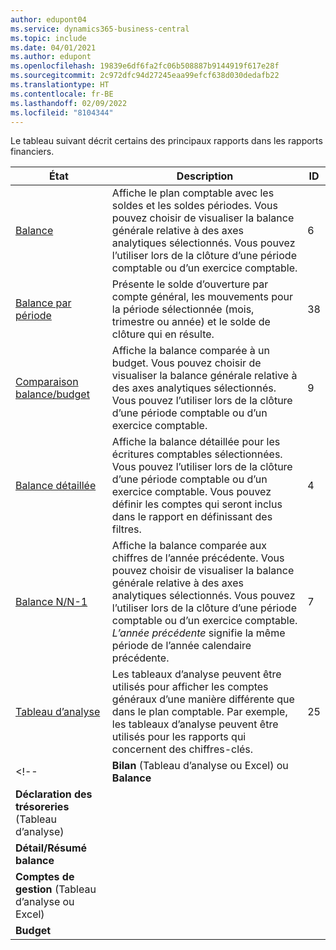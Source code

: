 ```yaml
---
author: edupont04
ms.service: dynamics365-business-central
ms.topic: include
ms.date: 04/01/2021
ms.author: edupont
ms.openlocfilehash: 19839e6df6fa2fc06b508887b9144919f617e28f
ms.sourcegitcommit: 2c972dfc94d27245eaa99efcf638d030dedafb22
ms.translationtype: HT
ms.contentlocale: fr-BE
ms.lasthandoff: 02/09/2022
ms.locfileid: "8104344"
---
```

Le tableau suivant décrit certains des principaux rapports dans les rapports financiers.

| État | Description | ID | 
|--|--|--|
| [Balance](https://businesscentral.dynamics.com?report=6) | Affiche le plan comptable avec les soldes et les soldes périodes. Vous pouvez choisir de visualiser la balance générale relative à des axes analytiques sélectionnés. Vous pouvez l’utiliser lors de la clôture d’une période comptable ou d’un exercice comptable. | 6 |
| [Balance par période](https://businesscentral.dynamics.com?report=38) | Présente le solde d’ouverture par compte général, les mouvements pour la période sélectionnée (mois, trimestre ou année) et le solde de clôture qui en résulte. | 38 |
| [Comparaison balance/budget](https://businesscentral.dynamics.com?report=9) | Affiche la balance comparée à un budget. Vous pouvez choisir de visualiser la balance générale relative à des axes analytiques sélectionnés. Vous pouvez l’utiliser lors de la clôture d’une période comptable ou d’un exercice comptable. | 9 |
| [Balance détaillée](https://businesscentral.dynamics.com?report=4) | Affiche la balance détaillée pour les écritures comptables sélectionnées. Vous pouvez l’utiliser lors de la clôture d’une période comptable ou d’un exercice comptable. Vous pouvez définir les comptes qui seront inclus dans le rapport en définissant des filtres. | 4 |
| [Balance N/N-1](https://businesscentral.dynamics.com?report=7) | Affiche la balance comparée aux chiffres de l’année précédente. Vous pouvez choisir de visualiser la balance générale relative à des axes analytiques sélectionnés. Vous pouvez l’utiliser lors de la clôture d’une période comptable ou d’un exercice comptable. *L’année précédente* signifie la même période de l’année calendaire précédente. | 7 | 
| [Tableau d’analyse](https://businesscentral.dynamics.com?report=25) | Les tableaux d’analyse peuvent être utilisés pour afficher les comptes généraux d’une manière différente que dans le plan comptable. Par exemple, les tableaux d’analyse peuvent être utilisés pour les rapports qui concernent des chiffres-clés. | 25 |
<!-- | **Bilan** (Tableau d’analyse ou Excel) ou **Balance** |  |  |
| **Déclaration des trésoreries** (Tableau d’analyse) |  |  |
| **Détail/Résumé balance** |  |  |
| **Comptes de gestion** (Tableau d’analyse ou Excel) |  |  |
| **Budget** |  |  | -->